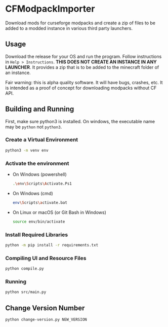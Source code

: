 # CFModpackImporter

Download mods for curseforge modpacks and create a zip of files to be added to a modded instance in various third party launchers.


## Usage

Download the release for your OS and run the program. Follow instructions in `Help > Instructions`. **THIS DOES NOT CREATE AN INSTANCE IN ANY LAUNCHER**. It provides a zip that is to be added to the minecraft folder of an instance.

Fair warning: this is alpha quality software. It will have bugs, crashes, etc. It is intended as a proof of concept for downloading modpacks without CF API. 

## Building and Running

First, make sure python3 is installed. On windows, the executable name may be `python` not `python3`.


### Create a Virtual Environment
```sh
python3 -m venv env
```

### Activate the environment

- On Windows (powershell)
    ```sh
    .\env\Scripts\Activate.Ps1
    ```

- On Windows (cmd)
    ```sh
    env\Scripts\activate.bat
    ```

- On Linux or macOS (or Git Bash in Windows)
    ```sh
    source env/bin/activate
    ```

### Install Required Libraries

```sh
python -m pip install -r requirements.txt
```

### Compiling UI and Resource Files

```sh
python compile.py
```

### Running

```sh
python src/main.py
```

## Change Version Number

```sh
python change-version.py NEW_VERSION
```

